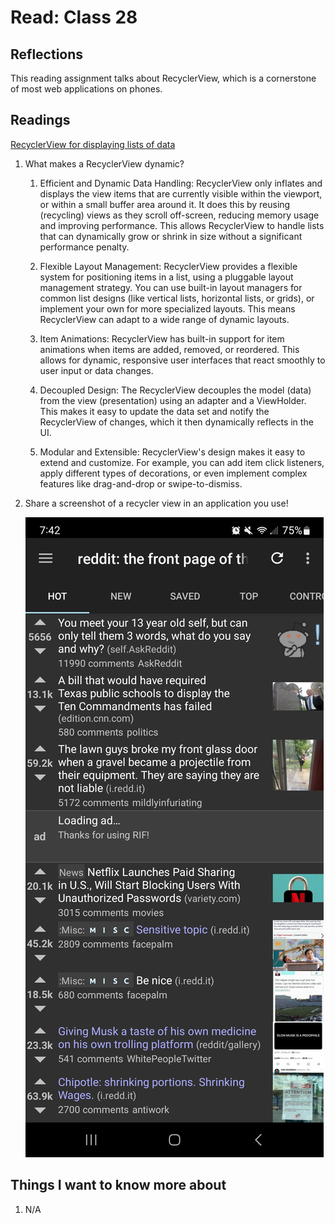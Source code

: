 # Read: Class 28

## Reflections

This reading assignment talks about RecyclerView, which is a cornerstone of most web applications on phones.

## Readings

[RecyclerView for displaying lists of data](https://developer.android.com/develop/ui/views/layout/recyclerview#java)

1. What makes a RecyclerView dynamic?

    1. Efficient and Dynamic Data Handling: RecyclerView only inflates and displays the view items that are currently visible within the viewport, or within a small buffer area around it. It does this by reusing (recycling) views as they scroll off-screen, reducing memory usage and improving performance. This allows RecyclerView to handle lists that can dynamically grow or shrink in size without a significant performance penalty.

    2. Flexible Layout Management: RecyclerView provides a flexible system for positioning items in a list, using a pluggable layout management strategy. You can use built-in layout managers for common list designs (like vertical lists, horizontal lists, or grids), or implement your own for more specialized layouts. This means RecyclerView can adapt to a wide range of dynamic layouts.

    3. Item Animations: RecyclerView has built-in support for item animations when items are added, removed, or reordered. This allows for dynamic, responsive user interfaces that react smoothly to user input or data changes.

    4. Decoupled Design: The RecyclerView decouples the model (data) from the view (presentation) using an adapter and a ViewHolder. This makes it easy to update the data set and notify the RecyclerView of changes, which it then dynamically reflects in the UI.

    5. Modular and Extensible: RecyclerView's design makes it easy to extend and customize. For example, you can add item click listeners, apply different types of decorations, or even implement complex features like drag-and-drop or swipe-to-dismiss.

2. Share a screenshot of a recycler view in an application you use!

    ![Reddit Screenshot](../images/401/reddit-screenshot.jpg)

## Things I want to know more about

1. N/A
